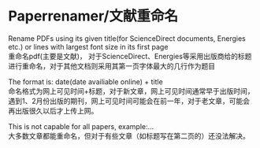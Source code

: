 # Paperrenamer/文献重命名
Rename PDFs using its given title(for ScienceDirect documents, Energies etc.) or lines with largest font size in its first page  
重命名pdf(主要是文献)， 对于ScienceDirect、Energies等采用出版商给的标题进行重命名，对于其他文档则采用其第一页字体最大的几行作为题目  

The format is: date(date availiable online) + title  
命名格式为网上可见时间+标题，对于新文章，网上可见时间通常早于出版时间，遇到1、2月份出版的期刊，网上可见时间可能会在前一年，对于老文章，可能会再出版很久以后才上传上网。  

This is not capable for all papers, example:...  
大多数文章都能重命名，但对于有些文章（如标题写在第二页的）还没法解决。  



